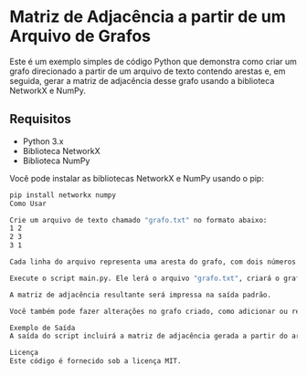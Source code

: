 # Matriz de Adjacência a partir de um Arquivo de Grafos

Este é um exemplo simples de código Python que demonstra como criar um grafo direcionado a partir de um arquivo de texto contendo arestas e, em seguida, gerar a matriz de adjacência desse grafo usando a biblioteca NetworkX e NumPy.

## Requisitos

- Python 3.x
- Biblioteca NetworkX
- Biblioteca NumPy

Você pode instalar as bibliotecas NetworkX e NumPy usando o pip:

```bash
pip install networkx numpy
Como Usar

Crie um arquivo de texto chamado "grafo.txt" no formato abaixo:
1 2
2 3
3 1

Cada linha do arquivo representa uma aresta do grafo, com dois números inteiros separados por espaço indicando os vértices de origem e destino da aresta.

Execute o script main.py. Ele lerá o arquivo "grafo.txt", criará o grafo direcionado correspondente e gerará a matriz de adjacência.

A matriz de adjacência resultante será impressa na saída padrão.

Você também pode fazer alterações no grafo criado, como adicionar ou remover arestas, conforme necessário.

Exemplo de Saída
A saída do script incluirá a matriz de adjacência gerada a partir do arquivo "grafo.txt" e uma demonstração de como fazer alterações no grafo.

Licença
Este código é fornecido sob a licença MIT.
